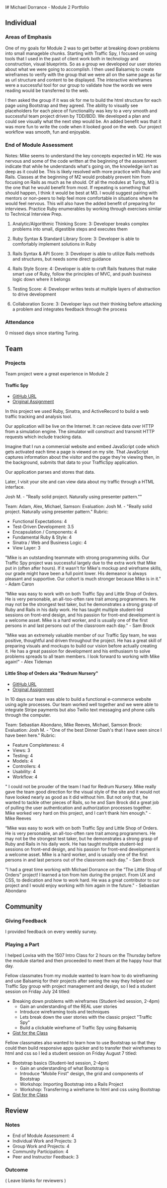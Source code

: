 I# Michael Dorrance - Module 2 Portfolio

## Individual

### Areas of Emphasis

One of my goals for Module 2 was to get better at breaking down problems into small manageble chunks. Starting with Traffic Spy, I focused on using tools that I used in the past of client work both in technology and construction, visual blueprints. So as a group we developed our user stories about what we were going to accomplish. I then used Balsamiq to create wireframes to verify with the group that we were all on the same page as far as url structure and content to be displayed. The interactive wireframes were a successful tool for our group to validate how the words we were reading would be transferred to the web.

I then asked the group if it was ok for me to build the html structure for each page using Bootstrap and they agreed. The ability to visually see placeholders for each piece of functionality was key to a very smooth and successful team project driven by TDD/BDD. We developed a plan and could see visually what the next step would be. An added benefit was that it was more fun to write the code when it looked good on the web. Our project workflow was smooth, fun and enjoyable.

### End of Module Assessment

Notes: Mike seems to understand the key concepts expected in M2. He was nervous and some of the code written at the beginning of the assessment indicate that while he understands what's going on, the knowledge isn't as deep as it could be. This is likely resolved with more practice with Ruby and Rails. Classes at the beginning of M2 would probably prevent him from focusing on Rails as much as he should. Of all the modules at Turing, M3 is the one that he would benefit from most. If repeating is something that should happen, I think it would be best at M3. I would suggest pairing with mentors or non-peers to help feel more comfortable in situations where he would feel nervous. This will also have the added benefit of preparing for interviews. Practice Ruby enumerables by working through exercises similar to Technical Interview Prep.

1. Analytic/Algorithmic Thinking
Score: 3: Developer breaks complex problems into small, digestible steps and executes them

2. Ruby Syntax & Standard Library
Score: 3: Developer is able to comfortably implement solutions in Ruby

3. Rails Syntax & API
Score: 3: Developer is able to utilize Rails methods and structures, but needs some direct guidance

4. Rails Style
Score: 4: Developer is able to craft Rails features that make smart use of Ruby, follow the principles of MVC, and push business logic down where it belongs

5. Testing
Score: 4: Developer writes tests at multiple layers of abstraction to drive development

6. Collaboration
Score: 3: Developer lays out their thinking before attacking a problem and integrates feedback through the process

### Attendance

0 missed days since starting Turing.

## Team

### Projects

Team project were a great experience in Module 2

#### Traffic Spy

* [GitHub URL](https://github.com/imwithsam/traffic-spy)
* [Original Assignment](https://github.com/turingschool/curriculum/blob/5cd41b3635cc4d32431032d42bcfc9f7da3135d5/source/projects/traffic_spy.markdown)

In this project we used Ruby, Sinatra, and ActiveRecord to build a web traffic tracking and analysis tool.

Our application will be live on the Internet. It can recieve data over HTTP from a simulation engine. The simulator will construct and transmit HTTP requests which include tracking data.

Imagine that I run a commercial website and embed JavaScript code which gets activated each time a page is viewed on my site. That JavaScript captures information about the visitor and the page they're viewing then, in the background, submits that data to your TrafficSpy application.

Our application parses and stores that data.

Later, I visit your site and can view data about my traffic through a HTML interface.

Josh M. - "Really solid project. Naturally using presenter pattern.""

Team: Adam, Alex, Michael, Samson:
Evaluation: Josh M. - "Really solid project. Naturally using presenter pattern."
Rubric:
* Functional Expectations: 4
* Test-Driven Development: 3.5
* Encapsulation / Components: 4
* Fundamental Ruby & Style: 4
* Sinatra / Web and Business Logic: 4
* View Layer: 3

"Mike is an outstanding teammate with strong programming skills. Our Traffic Spy project was successful largely due to the extra work that Mike put in (often after hours). If it wasn't for Mike's mockup and wireframe skills, our grade might have been a full point lower. His demeanor is always pleasant and supportive. Our cohort is much stronger because Mike is in it." - Adam Caron

“Mike was easy to work with on both Traffic Spy and Little Shop of Orders. He is very personable, an all-too-often rare trait among programmers. He may not be the strongest test taker, but he demonstrates a strong grasp of Ruby and Rails in his daily work. He has taught multiple student-led sessions on front-end design, and his passion for front-end development is a welcome asset. Mike is a hard worker, and is usually one of the first persons in and last persons out of the classroom each day." - Sam Brock

"Mike was an extremely valuable member of our Traffic Spy team, he was positive, thoughtful and driven throughout the project. He has a great skill of preparing visuals and mockups to build our vision before actually creating it. He has a great passion for development and his enthusiasm to solve problems spreads to all team members. I look forward to working with Mike again!" - Alex Tideman

#### Little Shop of Orders aka "Redrum Nursery"

* [GitHub URL](https://github.com/michael-reeves/redrum_nursery)
* [Original Assignment](https://github.com/turingschool/curriculum/blob/master/source/projects/little_shop.markdown)

In 10 days our team was able to build a functional e-commerce website using agile processes. Our team worked well together and we were able to integrate Stripe payments but also Twilio text messaging and phone calls through the computer.

Team: Sebastian Abondano, Mike Reeves, Michael, Samson Brock:
Evaluation: Josh M. - "One of the best Dinner Dash's that I have seen since I have been here."
Rubric:
* Feature Completeness: 4
* Views: 3
* Testing: 4
* Models: 4
* Controllers: 4
* Usability: 4
* Workflow: 4

" I could not be prouder of the team I had for Redrum Nursery.  Mike really gave the team good direction for the visual style of the site and it would not have looked nearly as good as it did without him.  But not only that, he wanted to tackle other pieces of Rails, so he and Sam Brock did a great job of pulling the user authentication and authorization processes together.  Mike worked very hard on this project, and I can’t thank him enough." - Mike Reeves

“Mike was easy to work with on both Traffic Spy and Little Shop of Orders. He is very personable, an all-too-often rare trait among programmers. He may not be the strongest test taker, but he demonstrates a strong grasp of Ruby and Rails in his daily work. He has taught multiple student-led sessions on front-end design, and his passion for front-end development is a welcome asset. Mike is a hard worker, and is usually one of the first persons in and last persons out of the classroom each day." - Sam Brock

"I had a great time working with Michael Dorrance on the “The Little Shop of Orders” project! I learned a ton from him during the project. From UX and CSS, to dedication and how to work hard. He was a great contributor to our project and I would enjoy working with him again in the future." - Sebastian Abondano

## Community

### Giving Feedback

I provided feedback on every weekly survey.

### Playing a Part

I helped Lovisa with the 1507 Intro Class for 2 hours on the Thursday before the module started and then proceeded to meet them at the happy hour that day.

Fellow classmates from my module wanted to learn how to do wireframing and use Balsamiq for their projects after seeing the way they helped our Traffic Spy group with project management and design, so I led a student session on Friday July 24 titled:
* Breaking down problems with wireframes (Student-led session, 2-4pm)
  - Gain an understanding of the REAL user stories
  - Introduce wireframing tools and techniques
  - Lets break down the user stories with the classic project "Traffic Spy"
  - Build a clickable wireframe of Traffic Spy using Balsamiq
* [Gist for the Class](https://gist.github.com/mdorrance/0542aa31b9328bf80c9c)

Fellow classmates also wanted to learn how to use Bootstrap so that they could then build responsive apps quicker and to transfer their wireframes to html and css so I led a student session on Friday August 7 titled:
* Bootstrap basics (Student-led session, 2-4pm)
  - Gain an understanding of what Bootstrap is
  - Introduce "Mobile First" design, the grid and components of Bootstrap
  - Workshop: Importing Bootstrap into a Rails Project
  - Workshop: Transferring a wireframe to html and css using Bootstrap
* [Gist for the Class](https://gist.github.com/mdorrance/6963bf9414316ff6b342)

## Review

### Notes

* End of Module Assessment: 4
* Individual Work and Projects: 3
* Group Work and Projects: 4
* Community Participation: 4
* Peer and Instructor Feedback: 3

### Outcome

( Leave blanks for reviewers )
